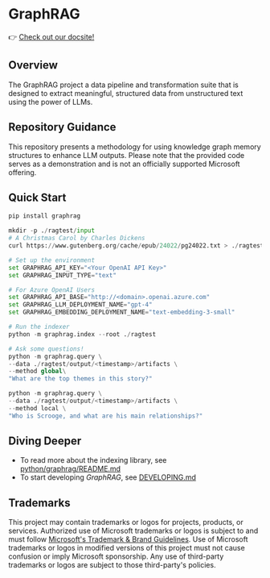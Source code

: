 # GraphRAG

👉 [Check out our docsite!](https://ashy-glacier-0caaba110.4.azurestaticapps.net)

## Overview

The GraphRAG project a data pipeline and transformation suite that is designed to extract meaningful, structured data from unstructured text using the power of LLMs.

## Repository Guidance
This repository presents a methodology for using knowledge graph memory structures to enhance LLM outputs. Please note that the provided code serves as a demonstration and is not an officially supported Microsoft offering.

## Quick Start

```python
pip install graphrag

mkdir -p ./ragtest/input
# A Christmas Carol by Charles Dickens
curl https://www.gutenberg.org/cache/epub/24022/pg24022.txt > ./ragtest/input/book.txt

# Set up the environment
set GRAPHRAG_API_KEY="<Your OpenAI API Key>"
set GRAPHRAG_INPUT_TYPE="text"

# For Azure OpenAI Users
set GRAPHRAG_API_BASE="http://<domain>.openai.azure.com"
set GRAPHRAG_LLM_DEPLOYMENT_NAME="gpt-4"
set GRAPHRAG_EMBEDDING_DEPLOYMENT_NAME="text-embedding-3-small"

# Run the indexer
python -m graphrag.index --root ./ragtest

# Ask some questions!
python -m graphrag.query \
--data ./ragtest/output/<timestamp>/artifacts \
--method global\
"What are the top themes in this story?"

python -m graphrag.query \
--data ./ragtest/output/<timestamp>/artifacts \
--method local \
"Who is Scrooge, and what are his main relationships?"
```

## Diving Deeper

- To read more about the indexing library, see [python/graphrag/README.md](./python/graphrag/README.md)
- To start developing _GraphRAG_, see [DEVELOPING.md](./DEVELOPING.md)

## Trademarks

This project may contain trademarks or logos for projects, products, or services. Authorized use of Microsoft
trademarks or logos is subject to and must follow
[Microsoft's Trademark & Brand Guidelines](https://www.microsoft.com/en-us/legal/intellectualproperty/trademarks/usage/general).
Use of Microsoft trademarks or logos in modified versions of this project must not cause confusion or imply Microsoft sponsorship.
Any use of third-party trademarks or logos are subject to those third-party's policies.
